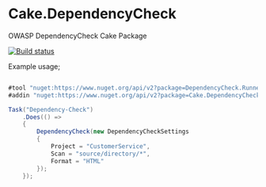 # Cake.DependencyCheck

OWASP DependencyCheck Cake Package

[![Build status](https://ci.appveyor.com/api/projects/status/vs3rphe2768u1pwa?svg=true)](https://ci.appveyor.com/project/burakince/cake-dependencycheck) 


Example usage;

```csharp

#tool "nuget:https://www.nuget.org/api/v2?package=DependencyCheck.Runner.Tool&include=./**/dependency-check.sh&include=./**/dependency-check.bat"
#addin "nuget:https://www.nuget.org/api/v2?package=Cake.DependencyCheck"

Task("Dependency-Check")
    .Does(() =>
    {
        DependencyCheck(new DependencyCheckSettings
        {
            Project = "CustomerService",
            Scan = "source/directory/*",
            Format = "HTML"
        });
    });

```
